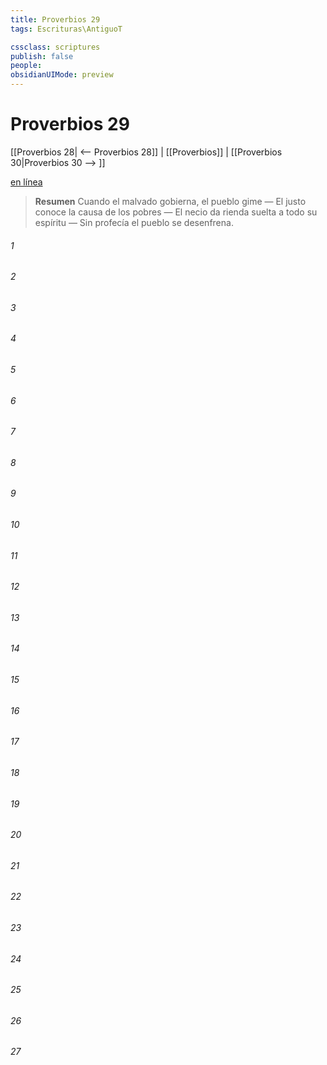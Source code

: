 ```yaml
---
title: Proverbios 29
tags: Escrituras\AntiguoT

cssclass: scriptures
publish: false
people:
obsidianUIMode: preview
---
```


# Proverbios 29
[[Proverbios 28| <-- Proverbios 28]] | [[Proverbios]] | [[Proverbios 30|Proverbios 30 --> ]]

[en línea](https://churchofjesuschrist.org/study/scriptures/ot/prov/29?lang=spa)

> __Resumen__
Cuando el malvado gobierna, el pueblo gime — El justo conoce la causa de los pobres — El necio da rienda suelta a todo su espíritu — Sin profecía el pueblo se desenfrena.

###### 1 


###### 2 


###### 3 


###### 4 


###### 5 


###### 6 


###### 7 


###### 8 


###### 9 


###### 10 


###### 11 


###### 12 


###### 13 


###### 14 


###### 15 


###### 16 


###### 17 


###### 18 


###### 19 


###### 20 


###### 21 


###### 22 


###### 23 


###### 24 


###### 25 


###### 26 


###### 27 


